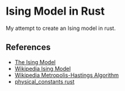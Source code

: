 # Ising Model in Rust

My attempt to create an Ising model in rust.

## References
- [The Ising Model](https://compphys.go.ro/the-ising-model/)
- [Wikipedia Ising Model](https://en.wikipedia.org/wiki/Ising_model)
- [Wikipedia Metropolis-Hastings Algorithm](https://en.wikipedia.org/wiki/Metropolis%E2%80%93Hastings_algorithm)
- [physical_constants rust](https://docs.rs/physical_constants/latest/physical_constants/constant.BOLTZMANN_CONSTANT.html)

